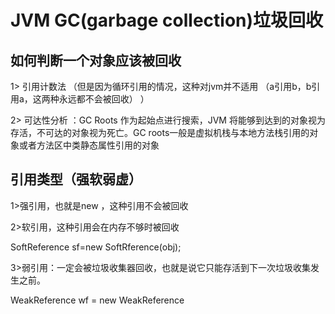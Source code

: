 
# JVM GC(garbage collection)垃圾回收
## 如何判断一个对象应该被回收
1> 引用计数法  （但是因为循环引用的情况，这种对jvm并不适用 （a引用b，b引用a，这两种永远都不会被回收） ）

2> 可达性分析   ：GC Roots 作为起始点进行搜索，JVM 将能够到达到的对象视为存活，不可达的对象视为死亡。GC roots一般是虚拟机栈与本地方法栈引用的对象或者方法区中类静态属性引用的对象
## 引用类型（强软弱虚）
1>强引用，也就是new ，这种引用不会被回收

2>软引用，这种引用会在内存不够时被回收

  SoftReference<Object> sf=new SoftRference<Object>(obj); 

3>弱引用：一定会被垃圾收集器回收，也就是说它只能存活到下一次垃圾收集发生之前。
  
  WeakReference<Object> wf = new WeakReference<Object>(obj);

4>虚引用：为一个对象设置虚引用关联的唯一目的就是能在这个对象被收集器回收时收到一个系统通知。
# 垃圾回收性能
1.吞吐量：特定的时间周期内一个应用的工作量的最大值。

2.停顿时间：因为 GC 而导致程序不能工作的时间长度。

# 垃圾回收算法
1.标记清除

2.标记整理

3.复制

在实际中，年轻代一般都使用 复制这种算法进行回收 但是并不是将内存划分为大小相等的两块，而是分为一块较大的 Eden 空间和两块较小的 Survior 空间（默认为8：1：1）

4.分代算法

现在最常用的，新生代，老年代，永久代，  （新：老默认为1：2）
# 垃圾收集器
## 串行收集器（年轻代:复制，老年代：标记整理）
串行收集器采用**stop-the-world**的方式进行，内存不足时，会设置一个停顿点，待所有线程进入safepoint后，应用线程暂停，串行 GC 开始工作，采用**单线程方式**回收空间并整理内存。

serial针对年轻代

serial-old针对老年代
## 并行收集器Parallel（年轻代：复制算法，老年代：标记-整理）
并行收集器是以**吞吐量为目标**的收集器（吞吐量 = 运行用户代码时间 / (运行用户代码时间 + 垃圾收集时间)）

使用**stop-the-world** 方式，只是暂停时并行地进行垃圾收集。并行收集器年轻代采用复制算法，老年代采用标记-整理
## 并发标记清除收集器CMS（concurrent mark sweep）（老年代：标记-清除）
CMS是一种以**最短停顿时间**为目标的收集器

此处并发指的是用户线程和 GC 线程同时运行。

关键步骤。

1.初始标记 （GC roots 能直接关联的对象）

2.并发标记  （GC roots tracing）

3.重新标记（修正并发标记期间因用户程序继续运作而导致标记产生变动的那一部分对象的标记记录） 

4.并发清除   （sweep）
## G1（标记-整理 + 复制算法）
特点：弱化分代，采用分区，无永久代

年轻代和老年代划分成多个大小相等的独立区域（Region）

通过记录每个**Region 垃圾回收时间以及回收所获得的空间**（这两个值是通过过去回收的经验获得），并维护一个优先列表，每次根据允许的收集时间，优先回收价值最大的 Region。

步骤：

1.初始标记

2.并发标记

3.最终标记

4.删选回收
# JVM内存分配策略
1.优先在Eden区分配

2.大对象直接进入老年代

3.年轻代到达年龄阈值后晋升

4.动态对象年龄判定（如果survivor区中相同年龄的对象占一般以上，则年龄大于等于该年龄的对象都可以晋升）

5.空间分配担保(先检查老年代最大可用的连续空间是否大于年轻代所有对象总空间,大于则一切安好可以进行minor gc，小于则需要考察 是否可以冒险 老年代最大可用的连续空间是否大于历次晋升到老年代对象的平均大小，如果不可以就需要进行一次Full GC)
# 垃圾回收发生时机
## 1.Minor GC（发生在年轻代）

当eden空间不足时发生Minor GC

a>在Eden上创建对象发现空间不足，会清理from区与Eden区 

b>Eden区清空，幸存下来的对象会进入to区同时年龄加一

c>对象年龄达到要求就进入（晋升<promotion>）老年代
  
## 2.Full GC （发生在老年代）
1.调用 System.gc():建议虚拟机进行 Full GC
  
2.老年代空间不足
  
3.方法区空间不足
  
4.Minor GC 的平均晋升空间大于老年代剩余可用空间
  
5.对象大小大于to区与老年代可用空间
  
 
